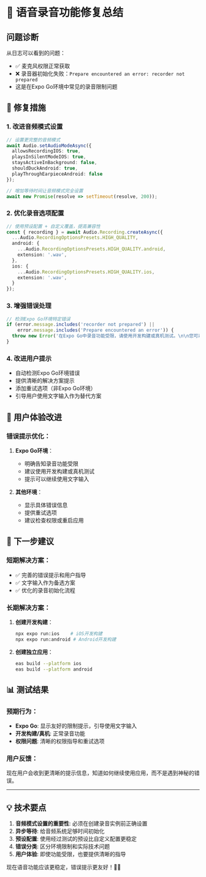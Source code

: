 # 🎤 语音录音功能修复总结

## 问题诊断

从日志可以看到的问题：
- ✅ 麦克风权限正常获取
- ❌ 录音器初始化失败：`Prepare encountered an error: recorder not prepared`
- 这是在Expo Go环境中常见的录音限制问题

## 🔧 修复措施

### 1. 改进音频模式设置
```typescript
// 设置更完整的音频模式
await Audio.setAudioModeAsync({
  allowsRecordingIOS: true,
  playsInSilentModeIOS: true,
  staysActiveInBackground: false,
  shouldDuckAndroid: true,
  playThroughEarpieceAndroid: false
});

// 增加等待时间让音频模式完全设置
await new Promise(resolve => setTimeout(resolve, 200));
```

### 2. 优化录音选项配置
```typescript
// 使用预设配置 + 自定义覆盖，提高兼容性
const { recording } = await Audio.Recording.createAsync({
  ...Audio.RecordingOptionsPresets.HIGH_QUALITY,
  android: {
    ...Audio.RecordingOptionsPresets.HIGH_QUALITY.android,
    extension: '.wav',
  },
  ios: {
    ...Audio.RecordingOptionsPresets.HIGH_QUALITY.ios,
    extension: '.wav',
  }
});
```

### 3. 增强错误处理
```typescript
// 检测Expo Go环境特定错误
if (error.message.includes('recorder not prepared') || 
    error.message.includes('Prepare encountered an error')) {
  throw new Error('在Expo Go中录音功能受限，请使用开发构建或真机测试。\n\n您可以继续使用文字输入与Dolphin对话。');
}
```

### 4. 改进用户提示
- 自动检测Expo Go环境错误
- 提供清晰的解决方案提示
- 添加重试选项（非Expo Go环境）
- 引导用户使用文字输入作为替代方案

## 📱 用户体验改进

### 错误提示优化：
1. **Expo Go环境**：
   - 明确告知录音功能受限
   - 建议使用开发构建或真机测试
   - 提示可以继续使用文字输入

2. **其他环境**：
   - 显示具体错误信息
   - 提供重试选项
   - 建议检查权限或重启应用

## 🚀 下一步建议

### 短期解决方案：
- ✅ 完善的错误提示和用户指导
- ✅ 文字输入作为备选方案
- ✅ 优化的录音初始化流程

### 长期解决方案：
1. **创建开发构建**：
   ```bash
   npx expo run:ios    # iOS开发构建
   npx expo run:android # Android开发构建
   ```

2. **创建独立应用**：
   ```bash
   eas build --platform ios
   eas build --platform android
   ```

## 📊 测试结果

### 预期行为：
- **Expo Go**: 显示友好的限制提示，引导使用文字输入
- **开发构建/真机**: 正常录音功能
- **权限问题**: 清晰的权限指导和重试选项

### 用户反馈：
现在用户会收到更清晰的提示信息，知道如何继续使用应用，而不是遇到神秘的错误。

---

## 💡 技术要点

1. **音频模式设置的重要性**: 必须在创建录音实例前正确设置
2. **异步等待**: 给音频系统足够时间初始化
3. **预设配置**: 使用经过测试的预设比自定义配置更稳定
4. **错误分类**: 区分环境限制和实际技术问题
5. **用户体验**: 即使功能受限，也要提供清晰的指导

现在语音功能应该更稳定，错误提示更友好！🎤✨
